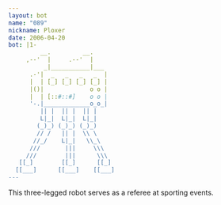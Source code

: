 ```yaml
---
layout: bot
name: "089"
nickname: Ploxer
date: 2006-04-20
bot: |1-
         __.         __.      
     ,--'  |     .--'  |      
          _|___________|___   
      .-'|  _   _   _   _  |  
      |  | [_] [_] [_] [_] |  
      |()|             o o |  
      |  | [::#::#]    o o |  
      '-.|_____________o_o_|  
         || |  || |  || |     
         L|_|  L|_|  L|_|     
        (_)_) (_)_) (_)_)     
        // /   || |  \\ \     
       //_/    L|_|   \\_\    
      ///       |||     \\\   
     ///        |||      \\\  
   [[_]        [[_]      [[_] 
  [[___]      [[___]    [[___]
---
```

This three-legged robot serves as a referee at sporting events.